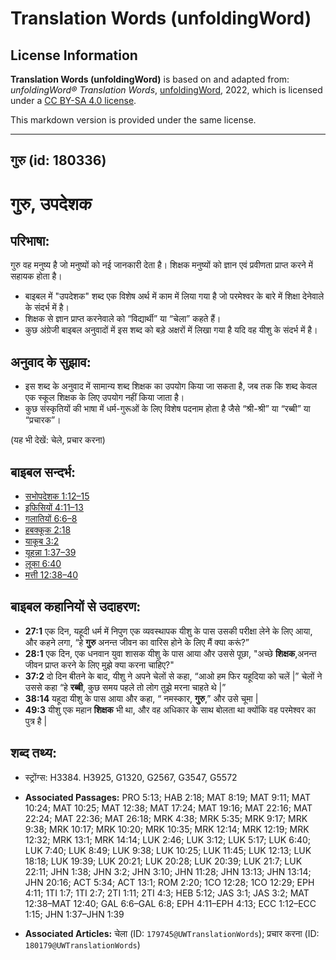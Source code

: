 # Translation Words (unfoldingWord)

## License Information

**Translation Words (unfoldingWord)** is based on and adapted from: _unfoldingWord® Translation Words_, [unfoldingWord](https://unfoldingword.org/utw), 2022, which is licensed under a [CC BY-SA 4.0 license](https://creativecommons.org/licenses/by-sa/4.0/legalcode.en).

This markdown version is provided under the same license.



--------------------------------

## गुरु (id: 180336)

गुरु, उपदेशक
============

परिभाषा:
--------

गुरु वह मनुष्य है जो मनुष्यों को नई जानकारी देता है। शिक्षक मनुष्यों को ज्ञान एवं प्रवीणता प्राप्त करने में सहायक होता है।

* बाइबल में "उपदेशक" शब्द एक विशेष अर्थ में काम में लिया गया है जो परमेश्वर के बारे में शिक्षा देनेवाले के संदर्भ में है।
* शिक्षक से ज्ञान प्राप्त करनेवाले को “विद्यार्थी” या “चेला” कहते हैं।
* कुछ अंग्रेजी बाइबल अनुवादों में इस शब्द को बड़े अक्षरों में लिखा गया है यदि वह यीशु के संदर्भ में है।

अनुवाद के सुझाव:
----------------

* इस शब्द के अनुवाद में सामान्य शब्द शिक्षक का उपयोग किया जा सकता है, जब तक कि शब्द केवल एक स्कूल शिक्षक के लिए उपयोग नहीं किया जाता है।
* कुछ संस्कृतियों की भाषा में धर्म\-गुरूओं के लिए विशेष पदनाम होता है जैसे “श्री\-श्री” या “रब्बी” या “प्रचारक”।

(यह भी देखें: चेले, प्रचार करना)

बाइबल सन्दर्भ:
--------------

* [सभोपदेशक 1:12–15](https://ref.ly/Eccl1:12-Eccl1:15)
* [इफिसियों 4:11–13](https://ref.ly/Eph4:11-Eph4:13)
* [गलातियों 6:6–8](https://ref.ly/Gal6:6-Gal6:8)
* [हबक्कूक 2:18](https://ref.ly/Hab2:18)
* [याकूब 3:2](https://ref.ly/Jas3:2)
* [यूहन्ना 1:37–39](https://ref.ly/John1:37-John1:39)
* [लूका 6:40](https://ref.ly/Luke6:40)
* [मत्ती 12:38–40](https://ref.ly/Matt12:38-Matt12:40)

बाइबल कहानियों से उदाहरण:
-------------------------

* **27:1** एक दिन, यहूदी धर्म में निपुण एक व्यवस्थापक यीशु के पास उसकी परीक्षा लेने के लिए आया, और कहने लगा, “हे **गुरु** अनन्त जीवन का वारिस होने के लिए मैं क्या करूं?”
* **28:1** एक दिन, एक धनवान युवा शासक यीशु के पास आया और उससे पूछा, "अच्छे **शिक्षक**,अनन्त जीवन प्राप्त करने के लिए मुझे क्या करना चाहिए?"
* **37:2** दो दिन बीतने के बाद, यीशु ने अपने चेलों से कहा, “आओ हम फिर यहूदिया को चलें \|” चेलों ने उससे कहा “हे **रब्बी**, कुछ समय पहले तो लोग तुझे मरना चाहते थे \|”
* **38:14** यहूदा यीशु के पास आया और कहा, “ नमस्कार, **गुरु**,” और उसे चूमा \|
* **49:3** यीशु एक महान **शिक्षक** भी था, और वह अधिकार के साथ बोलता था क्योंकि वह परमेश्वर का पुत्र है \|

शब्द तथ्य:
----------

* स्ट्रोंग्स: H3384\. H3925, G1320, G2567, G3547, G5572

* **Associated Passages:** PRO 5:13; HAB 2:18; MAT 8:19; MAT 9:11; MAT 10:24; MAT 10:25; MAT 12:38; MAT 17:24; MAT 19:16; MAT 22:16; MAT 22:24; MAT 22:36; MAT 26:18; MRK 4:38; MRK 5:35; MRK 9:17; MRK 9:38; MRK 10:17; MRK 10:20; MRK 10:35; MRK 12:14; MRK 12:19; MRK 12:32; MRK 13:1; MRK 14:14; LUK 2:46; LUK 3:12; LUK 5:17; LUK 6:40; LUK 7:40; LUK 8:49; LUK 9:38; LUK 10:25; LUK 11:45; LUK 12:13; LUK 18:18; LUK 19:39; LUK 20:21; LUK 20:28; LUK 20:39; LUK 21:7; LUK 22:11; JHN 1:38; JHN 3:2; JHN 3:10; JHN 11:28; JHN 13:13; JHN 13:14; JHN 20:16; ACT 5:34; ACT 13:1; ROM 2:20; 1CO 12:28; 1CO 12:29; EPH 4:11; 1TI 1:7; 1TI 2:7; 2TI 1:11; 2TI 4:3; HEB 5:12; JAS 3:1; JAS 3:2; MAT 12:38–MAT 12:40; GAL 6:6–GAL 6:8; EPH 4:11–EPH 4:13; ECC 1:12–ECC 1:15; JHN 1:37–JHN 1:39
* **Associated Articles:** चेला (ID: `179745@UWTranslationWords`); प्रचार करना (ID: `180179@UWTranslationWords`)

